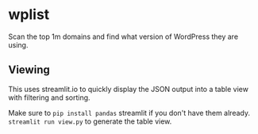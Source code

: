 # wplist
Scan the top 1m domains and find what version of WordPress they are using.

## Viewing
This uses streamlit.io to quickly display the JSON output into a table view with filtering and sorting.

Make sure to `pip install pandas` streamlit if you don't have them already.
`streamlit run view.py` to generate the table view.
